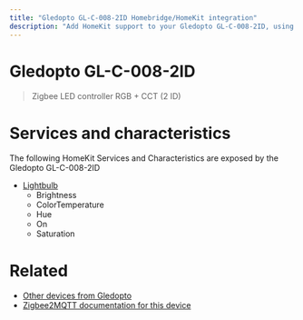 ```yaml
---
title: "Gledopto GL-C-008-2ID Homebridge/HomeKit integration"
description: "Add HomeKit support to your Gledopto GL-C-008-2ID, using Homebridge, Zigbee2MQTT and homebridge-z2m."
---
```

<!---
This file has been GENERATED using src/docgen/docgen.ts
DO NOT EDIT THIS FILE MANUALLY!
-->
# Gledopto GL-C-008-2ID
> Zigbee LED controller RGB + CCT (2 ID)


# Services and characteristics
The following HomeKit Services and Characteristics are exposed by
the Gledopto GL-C-008-2ID

* [Lightbulb](../../light.md)
  * Brightness
  * ColorTemperature
  * Hue
  * On
  * Saturation


# Related
* [Other devices from Gledopto](../index.md#gledopto)
* [Zigbee2MQTT documentation for this device](https://www.zigbee2mqtt.io/devices/GL-C-008-2ID.html)